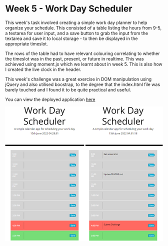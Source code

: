 # Week 5 - Work Day Scheduler

This week's task involved creating a simple work day planner to help organize your schedule. This consisted of a table listing the hours from 9-5, a textarea for user input, and a save button to grab the input from the textarea and save it to local storage - to then be displayed in the appropriate timeslot.

The rows of the table had to have relevant colouring correlating to whether the timeslot was in the past, present, or future in realtime. This was achieved using moment.js which we learnt about in week 5. This is also how I created the live clock in the header.

This week's challenge was a great exercise in DOM manipulation using jQuery and also utilised boostrap, to the degree that the index.html file was barely touched and I found it to be quite practical and useful.

You can view the deployed application [here](https://mleftwich.github.io/Scheduler/)

![img](./assets/imgs/screenshot.png)